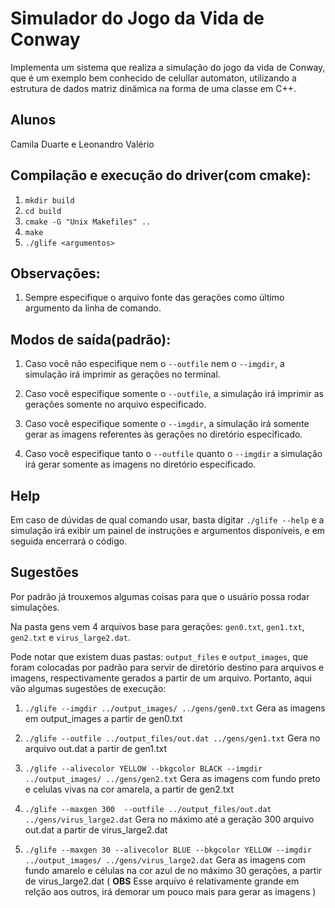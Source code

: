 # Simulador do Jogo da Vida de Conway

Implementa um sistema que realiza a simulação do jogo da
vida de Conway, que é um exemplo bem conhecido de celullar
automaton, utilizando a estrutura de dados matriz dinâmica na
forma de uma classe em C++.

## Alunos

Camila Duarte e Leonandro Valério

## Compilação e execução do driver(com cmake):
1. `mkdir build`
2. `cd build`
3. `cmake -G "Unix Makefiles" ..`
4. `make`
5. `./glife <argumentos>`

## Observações:

1. Sempre especifique o arquivo fonte das gerações como último argumento
da linha de comando.

## Modos de saída(padrão):

1. Caso você não especifique nem o `--outfile` nem o `--imgdir`,
a simulação irá imprimir as gerações no terminal.

2. Caso você especifique somente o `--outfile`, a simulação
irá imprimir as gerações somente no arquivo especificado.

3. Caso você especifique somente o `--imgdir`, a simulação
irá somente gerar as imagens referentes às gerações no diretório especificado.

4. Caso você especifique tanto o `--outfile` quanto o `--imgdir`
a simulação irá gerar somente as imagens no diretório especificado.

## Help

Em caso de dúvidas de qual comando usar, basta digitar `./glife --help` e 
a simulação irá exibir um painel de instruções e argumentos disponíveis,
e em seguida encerrará o código.

## Sugestões

Por padrão já trouxemos algumas coisas para que o usuário possa rodar simulações.

Na pasta gens vem 4 arquivos base para gerações: `gen0.txt`, `gen1.txt`, `gen2.txt` e `virus_large2.dat`.

Pode notar que existem duas pastas: `output_files` e `output_images`, que foram colocadas por padrão 
para servir de diretório destino para arquivos e imagens, respectivamente gerados a partir de um arquivo.
Portanto, aqui vão algumas sugestões de execução:

1. `./glife --imgdir ../output_images/ ../gens/gen0.txt` Gera as imagens em output_images a partir de gen0.txt

2. `./glife --outfile ../output_files/out.dat ../gens/gen1.txt` Gera no arquivo out.dat a partir de gen1.txt

3. `./glife --alivecolor YELLOW --bkgcolor BLACK --imgdir ../output_images/ ../gens/gen2.txt` Gera as imagens
com fundo preto e celulas vivas na cor amarela, a partir de gen2.txt

4. `./glife --maxgen 300  --outfile ../output_files/out.dat ../gens/virus_large2.dat` Gera no máximo até 
a geração 300 arquivo out.dat a partir de virus_large2.dat

5. `./glife --maxgen 30 --alivecolor BLUE --bkgcolor YELLOW --imgdir ../output_images/ ../gens/virus_large2.dat`
Gera as imagens com fundo amarelo e células na cor azul de no máximo 30 gerações, a partir de virus_large2.dat
( **OBS** Esse arquivo é relativamente grande em relção aos outros, irá demorar um pouco mais para gerar as imagens ) 

